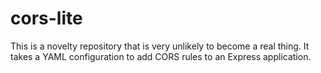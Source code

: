 # cors-lite

This is a novelty repository that is very unlikely to become a real thing. It takes a YAML configuration to add CORS rules to an Express application.
